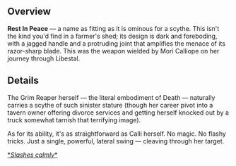 <!-- title: Rest In Peace -->
<!-- quote: My thighs? Hands off, I have a scythe! -->
<!-- chapters: -1 -->
<!-- images: (Calli's first time wielding Rest In Piece), (Rest In Piece as viewed from the inventory), (Rest In Peace's ability activated) -->
<!-- model: true -->

## Overview

**Rest In Peace** — a name as fitting as it is ominous for a scythe. This isn't the kind you'd find in a farmer's shed; its design is dark and foreboding, with a jagged handle and a protruding joint that amplifies the menace of its razor-sharp blade. This was the weapon wielded by Mori Calliope on her journey through Libestal.

## Details

The Grim Reaper herself — the literal embodiment of Death — naturally carries a scythe of such sinister stature (though her career pivot into a tavern owner offering divorce services and getting herself knocked out by a truck somewhat tarnish that terrifying image).

As for its ability, it's as straightforward as Calli herself. No magic. No flashy tricks. Just a single, powerful, lateral swing — cleaving through her target.

[\*_Slashes calmly_\*](#embed:https://www.youtube.com/live/xE3JQ1R2DdU?si=EKcdRzMaDtl6p37Z&t=5787)
